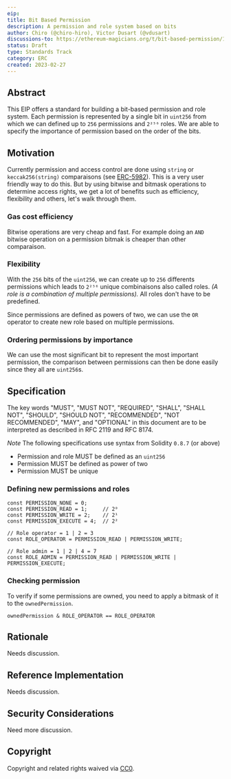 ```yaml
---
eip:
title: Bit Based Permission
description: A permission and role system based on bits
author: Chiro (@chiro-hiro), Victor Dusart (@vdusart)
discussions-to: https://ethereum-magicians.org/t/bit-based-permission/13065
status: Draft
type: Standards Track
category: ERC
created: 2023-02-27
---
```


## Abstract

This EIP offers a standard for building a bit-based permission and role system. Each permission is represented by a single bit in `uint256` from which we can defined up to `256` permissions and `2²⁵⁶` roles. We are able to specify the importance of permission based on the order of the bits.

## Motivation

Currently permission and access control are done using `string` or `keccak256(string)` comparaisons (see [ERC-5982](./eip-5982.md)). This is a very user friendly way to do this.
But by using bitwise and bitmask operations to determine access rights, we get a lot of benefits such as efficiency, flexibility and others, let's walk through them.

### Gas cost efficiency

Bitwise operations are very cheap and fast. For example doing an `AND` bitwise operation on a permission bitmak is cheaper than other comparaison.

### Flexibility

With the `256` bits of the `uint256`, we can create up to `256` differents permissions which leads to `2²⁵⁶` unique combinaisons also called roles.
*(A role is a combination of multiple permissions).* All roles don't have to be predefined.

Since permissions are defined as powers of two, we can use the `OR` operator to create new role based on multiple permissions.

### Ordering permissions by importance

We can use the most significant bit to represent the most important permission, the comparison between permissions can then be done easily since they all are `uint256`s.

## Specification

The key words "MUST", "MUST NOT", "REQUIRED", "SHALL", "SHALL NOT", "SHOULD", "SHOULD NOT", "RECOMMENDED", "NOT RECOMMENDED", "MAY", and "OPTIONAL" in this document are to be interpreted as described in RFC 2119 and RFC 8174.

_Note_ The following specifications use syntax from Solidity `0.8.7` (or above)

- Permission and role MUST be defined as an `uint256`
- Permission MUST be defined as power of two
- Permission MUST be unique

### Defining new permissions and roles

```text
const PERMISSION_NONE = 0;
const PERMISSION_READ = 1;     // 2⁰
const PERMISSION_WRITE = 2;    // 2¹
const PERMISSION_EXECUTE = 4;  // 2²

// Role operator = 1 | 2 = 3
const ROLE_OPERATOR = PERMISSION_READ | PERMISSION_WRITE;

// Role admin = 1 | 2 | 4 = 7
const ROLE_ADMIN = PERMISSION_READ | PERMISSION_WRITE | PERMISSION_EXECUTE;
```

### Checking permission

To verify if some permissions are owned, you need to apply a bitmask of it to the `ownedPermission`.
 
```text
ownedPermission & ROLE_OPERATOR == ROLE_OPERATOR
```

## Rationale

Needs discussion.

## Reference Implementation

Needs discussion.

## Security Considerations

Need more discussion.

## Copyright

Copyright and related rights waived via [CC0](../LICENSE.md).
